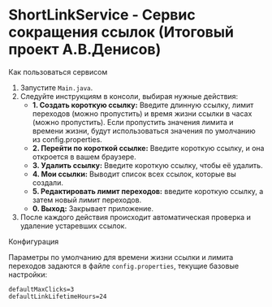 # ShortLinkService - Сервис сокращения ссылок (Итоговый проект А.В.Денисов)

Как пользоваться сервисом

1.  Запустите `Main.java`.
2.  Следуйте инструкциям в консоли, выбирая нужные действия:
    *   **1. Создать короткую ссылку:** Введите длинную ссылку, лимит переходов (можно пропустить) и время жизни ссылки в часах (можно пропустить). Если пропустить значения лимита и времени жизни, будут использоваться значения по умолчанию из config.properties.
    *   **2. Перейти по короткой ссылке:** Введите короткую ссылку, и она откроется в вашем браузере.
    *   **3. Удалить ссылку:** Введите короткую ссылку, чтобы её удалить.
    *   **4. Мои ссылки:** Выводит список всех ссылок, которые вы создали.
    *   **5. Редактировать лимит переходов:** введите короткую ссылку, а затем новый лимит переходов.
    *   **0. Выход:** Закрывает приложение.
3.  После каждого действия происходит автоматическая проверка и удаление устаревших ссылок.

Конфигурация

Параметры по умолчанию для времени жизни ссылки и лимита переходов задаются в файле `config.properties`, текущие базовые настройки:

```properties
defaultMaxClicks=3
defaultLinkLifetimeHours=24
